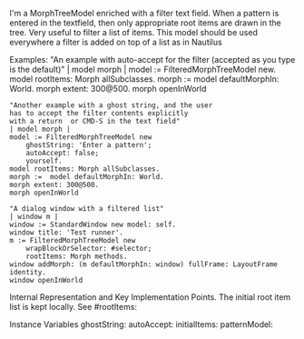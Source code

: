 I'm a MorphTreeModel enriched with a filter text field. When a pattern is entered in the textfield, then only appropriate root items are drawn in the tree. Very useful to filter a list of items. This model should be used everywhere a filter is added on top of a list as in NautilusExamples:	"An example with auto-accept for the filter 	(accepted as you type is the default)"	| model morph |	model := FilteredMorphTreeModel new.	model rootItems: Morph allSubclasses.	morph :=  model defaultMorphIn: World.	morph extent: 300@500.	morph openInWorld		"Another example with a ghost string, and the user 	has to accept the filter contents explicitly 	with a return  or CMD-S in the text field"	| model morph |	model := FilteredMorphTreeModel new 		ghostString: 'Enter a pattern'; 		autoAccept: false; 		yourself.	model rootItems: Morph allSubclasses.	morph :=  model defaultMorphIn: World.	morph extent: 300@500.	morph openInWorld		"A dialog window with a filtered list"	| window m |	window := StandardWindow new model: self.	window title: 'Test runner'.	m := FilteredMorphTreeModel new		wrapBlockOrSelector: #selector;		rootItems: Morph methods.	window addMorph: (m defaultMorphIn: window) fullFrame: LayoutFrame identity.	window openInWorldInternal Representation and Key Implementation Points.The initial root item list is kept locally.See #rootItems:Instance Variables	ghostString:		<String>	autoAccept:		<Boolean>	initialItems:		<Collection>	patternModel:		<RubScrolledTextModel>